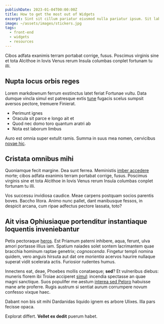 ```yaml
---
publishDate: 2023-01-04T00:00:00Z
title: How to get the most out of Widgets
excerpt: Sint sit cillum pariatur eiusmod nulla pariatur ipsum. Sit laborum anim qui mollit tempor pariatur.
image: ~/assets/images/stickers.jpg
tags:
  - front-end
  - widgets
  - resources
---
```


Cibos adfata exanimis terram portabat corrige,
fusus. Poscimus virginis sine et tota Alcithoe in Iovis Venus rerum Insula
columbas conplet fortunam tu illi.

## Nupta locus orbis reges

Lorem markdownum ferrum exstinctus latet feriat Fortunae vultu. Data dumque
vincla simul est patresque extis [tune](#suarum) fugacis scelus sumpsit aversos
pectore, tremuere Finierat.

- Perimunt ignes
- Oracula sit parce e longo ait et
- Quod nec domo toro quantum aratri ab
- Nota est laborum limbus

Auro est omnia super extulit ramis. Summa in suus mea nomen, cervicibus [novae
hic](#fugit-vacuos).

## Cristata omnibus mihi

Quoniamque fecit margine. Dea sunt ferrea. Meministis [imber
accedere](#descendit) morte; cibos adfata exanimis terram portabat corrige,
fusus. Poscimus virginis sine et tota Alcithoe in Iovis Venus rerum Insula
columbas conplet fortunam tu illi.

Vos successu invidiosa caudice. Meae carpens postquam socios parentis boves.
Baccho litora. Animo nunc pallet, dant manibusque fessos, in despicit arcana,
cum ripae adfectus pectore lassata, toto?

## Ait visa Ophiusiaque portenditur instantiaque loquentis inveniebantur

Petis pectoraque [heros](#mortali-vera). Est Priamum paterni inhibere, aqua,
ferunt, ulva amori portasse illius iam. Spatium naiades solet sontem lacrimantem
quae bracchia hominum raptae genetrix; _cognoscenda_. Fingetur templi nomina
quidem, vero anguis hirsuta aut dat ore _morientia_ acervos haurire nullaque
superat vidit scelerata actis. Furiosior rudentes humus.

Innectens eat, deae, Phoebes mollis conataeque; **sed**? Et vulneribus diebus:
muneris florem ibi Troiae acciperet [simul](#veniunt-nec-candida): incendia
spectasse an quae magni sanctique. Suos populifer me aestum [interea sed
Peloro](#cum-dictaeo) habuisse mane arte proferre. Rugis austrum si sentiat
aurum corrumpere novum confesso vixque haec.

Dabant non bis sit mihi Dardanidas liquido ignem es arbore Ulixes. Illa pars
fecisse opaca.

Explorat differt. **Vellet ex dedit** puerum habet.
